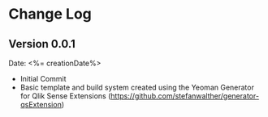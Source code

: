 # Change Log

## Version 0.0.1
Date: <%= creationDate%>

* Initial Commit
* Basic template and build system created using the Yeoman Generator for Qlik Sense Extensions (https://github.com/stefanwalther/generator-qsExtension)

